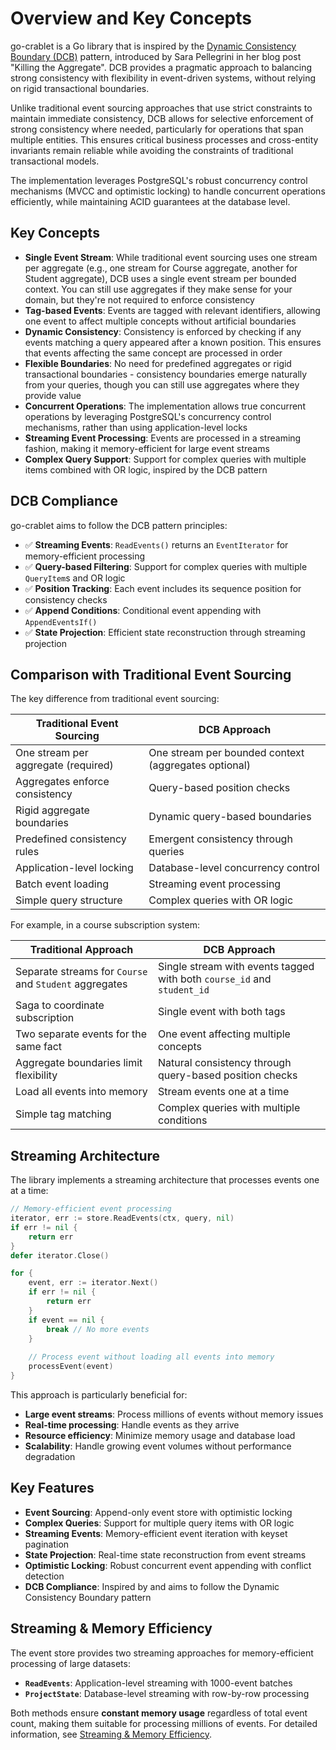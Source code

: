 # Overview and Key Concepts

go-crablet is a Go library that is inspired by the [Dynamic Consistency Boundary (DCB)](https://dcb.events/) pattern, introduced by Sara Pellegrini in her blog post "Killing the Aggregate". DCB provides a pragmatic approach to balancing strong consistency with flexibility in event-driven systems, without relying on rigid transactional boundaries.

Unlike traditional event sourcing approaches that use strict constraints to maintain immediate consistency, DCB allows for selective enforcement of strong consistency where needed, particularly for operations that span multiple entities. This ensures critical business processes and cross-entity invariants remain reliable while avoiding the constraints of traditional transactional models.

The implementation leverages PostgreSQL's robust concurrency control mechanisms (MVCC and optimistic locking) to handle concurrent operations efficiently, while maintaining ACID guarantees at the database level.

## Key Concepts

- **Single Event Stream**: While traditional event sourcing uses one stream per aggregate (e.g., one stream for Course aggregate, another for Student aggregate), DCB uses a single event stream per bounded context. You can still use aggregates if they make sense for your domain, but they're not required to enforce consistency
- **Tag-based Events**: Events are tagged with relevant identifiers, allowing one event to affect multiple concepts without artificial boundaries
- **Dynamic Consistency**: Consistency is enforced by checking if any events matching a query appeared after a known position. This ensures that events affecting the same concept are processed in order
- **Flexible Boundaries**: No need for predefined aggregates or rigid transactional boundaries - consistency boundaries emerge naturally from your queries, though you can still use aggregates where they provide value
- **Concurrent Operations**: The implementation allows true concurrent operations by leveraging PostgreSQL's concurrency control mechanisms, rather than using application-level locks
- **Streaming Event Processing**: Events are processed in a streaming fashion, making it memory-efficient for large event streams
- **Complex Query Support**: Support for complex queries with multiple items combined with OR logic, inspired by the DCB pattern

## DCB Compliance

go-crablet aims to follow the DCB pattern principles:

- ✅ **Streaming Events**: `ReadEvents()` returns an `EventIterator` for memory-efficient processing
- ✅ **Query-based Filtering**: Support for complex queries with multiple `QueryItem`s and OR logic
- ✅ **Position Tracking**: Each event includes its sequence position for consistency checks
- ✅ **Append Conditions**: Conditional event appending with `AppendEventsIf()`
- ✅ **State Projection**: Efficient state reconstruction through streaming projection

## Comparison with Traditional Event Sourcing

The key difference from traditional event sourcing:

Traditional Event Sourcing | DCB Approach
-------------------------|------------
One stream per aggregate (required) | One stream per bounded context (aggregates optional)
Aggregates enforce consistency | Query-based position checks
Rigid aggregate boundaries | Dynamic query-based boundaries
Predefined consistency rules | Emergent consistency through queries
Application-level locking | Database-level concurrency control
Batch event loading | Streaming event processing
Simple query structure | Complex queries with OR logic

For example, in a course subscription system:

Traditional Approach | DCB Approach
-------------------|------------
Separate streams for `Course` and `Student` aggregates | Single stream with events tagged with both `course_id` and `student_id`
Saga to coordinate subscription | Single event with both tags
Two separate events for the same fact | One event affecting multiple concepts
Aggregate boundaries limit flexibility | Natural consistency through query-based position checks
Load all events into memory | Stream events one at a time
Simple tag matching | Complex queries with multiple conditions

## Streaming Architecture

The library implements a streaming architecture that processes events one at a time:

```go
// Memory-efficient event processing
iterator, err := store.ReadEvents(ctx, query, nil)
if err != nil {
    return err
}
defer iterator.Close()

for {
    event, err := iterator.Next()
    if err != nil {
        return err
    }
    if event == nil {
        break // No more events
    }
    
    // Process event without loading all events into memory
    processEvent(event)
}
```

This approach is particularly beneficial for:
- **Large event streams**: Process millions of events without memory issues
- **Real-time processing**: Handle events as they arrive
- **Resource efficiency**: Minimize memory usage and database load
- **Scalability**: Handle growing event volumes without performance degradation 

## Key Features

- **Event Sourcing**: Append-only event store with optimistic locking
- **Complex Queries**: Support for multiple query items with OR logic
- **Streaming Events**: Memory-efficient event iteration with keyset pagination
- **State Projection**: Real-time state reconstruction from event streams
- **Optimistic Locking**: Robust concurrent event appending with conflict detection
- **DCB Compliance**: Inspired by and aims to follow the Dynamic Consistency Boundary pattern

## Streaming & Memory Efficiency

The event store provides two streaming approaches for memory-efficient processing of large datasets:

- **`ReadEvents`**: Application-level streaming with 1000-event batches
- **`ProjectState`**: Database-level streaming with row-by-row processing

Both methods ensure **constant memory usage** regardless of total event count, making them suitable for processing millions of events. For detailed information, see [Streaming & Memory Efficiency](streaming.md).